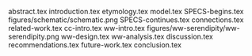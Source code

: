 abstract.tex
introduction.tex
etymology.tex
model.tex
SPECS-begins.tex
figures/schematic/schematic.png
SPECS-continues.tex
connections.tex
related-work.tex
cc-intro.tex
ww-intro.tex
figures/ww-serendipity/ww-serendipity.png
ww-design.tex
ww-analysis.tex
discussion.tex
recommendations.tex
future-work.tex
conclusion.tex
